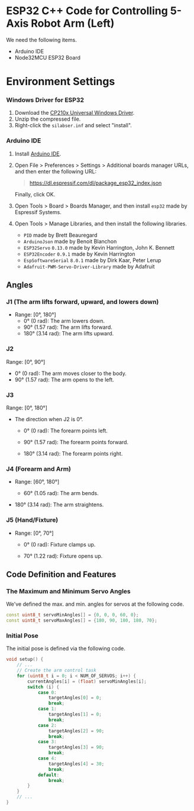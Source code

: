 # ESP32 C++ Code for Controlling 5-Axis Robot Arm (Left)

We need the following items.

- Arduino IDE
- Node32MCU ESP32 Board



# Environment Settings

### Windows Driver for ESP32

1. Download the [CP210x Universal Windows Driver](https://www.silabs.com/documents/public/software/CP210x_Universal_Windows_Driver.zip).
2. Unzip the compressed file.
3. Right-click the `silabser.inf` and select "install".



### Arduino IDE

1. Install [Arduino IDE](https://support.arduino.cc/hc/en-us/articles/360019833020-Download-and-install-Arduino-IDE).

2. Open File > Preferences > Settings > Additional boards manager URLs, and then enter the following URL:

   > https://dl.espressif.com/dl/package_esp32_index.json

   Finally, click OK.

3. Open Tools > Board > Boards Manager, and then install `esp32` made by Espressif Systems.

4. Open Tools > Manage Libraries, and then install the following libraries.

   - `PID` made by Brett Beauregard
   - `ArduinoJson` made by Benoit Blanchon
   - `ESP32Servo` `0.13.0` made by Kevin Harrington, John K. Bennett
   - `ESP32Encoder` `0.9.1` made by Kevin Harrington
   - `EspSoftwareSerial` `8.0.1` made by Dirk Kaar, Peter Lerup
   - `Adafruit-PWM-Servo-Driver-Library` made by Adafruit



## Angles

### J1 (The arm lifts forward, upward, and lowers down)

- Range: [0°, 180°]
  - 0° (0 rad): The arm lowers down.
  - 90° (1.57 rad): The arm lifts forward.
  - 180° (3.14 rad): The arm lifts upward.



### J2

Range: [0°, 90°]

- 0° (0 rad): The arm moves closer to the body.
- 90° (1.57 rad): The arm opens to the left.



### J3

Range: [0°, 180°]

- The direction when J2 is 0°.

  - 0° (0 rad): The forearm points left.

  - 90° (1.57 rad): The forearm points forward.

  - 180° (3.14 rad): The forearm points right.



### J4 (Forearm and Arm)

- Range: [60°, 180°]

  - 60° (1.05 rad): The arm bends.
- 180° (3.14 rad): The arm straightens.



### J5 (Hand/Fixture)

- Range: [0°, 70°]

  - 0° (0 rad): Fixture clamps up.

  - 70° (1.22 rad): Fixture opens up.





## Code Definition and Features

### The Maximum and Minimum Servo Angles

We've defined the max. and min. angles for servos at the following code.

```c++
const uint8_t servoMinAngles[] = {0, 0, 0, 60, 0};
const uint8_t servoMaxAngles[] = {180, 90, 180, 180, 70};
```



### Initial Pose

The initial pose is defined via the following code.

```c++
void setup() {
    // ...
    // Create the arm control task
    for (uint8_t i = 0; i < NUM_OF_SERVOS; i++) {
        currentAngles[i] = (float) servoMinAngles[i];
        switch (i) {
            case 0:
                targetAngles[0] = 0;
                break;
            case 1:
                targetAngles[1] = 0;
                break;
            case 2:
                targetAngles[2] = 90;
                break;
            case 3:
                targetAngles[3] = 90;
                break;
            case 4:
                targetAngles[4] = 30;
                break;
            default:
                break;
        }
    }
    // ...
}
```

